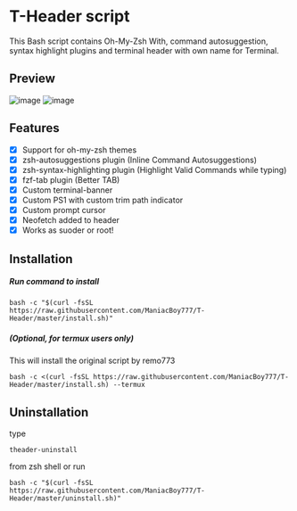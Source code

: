 # T-Header script
This Bash script contains Oh-My-Zsh With, command autosuggestion, syntax highlight plugins and terminal header with own name for Terminal. 
## Preview
![image](https://github.com/ManiacBoy777/T-Header/assets/29928632/c5c270b7-e13f-4f2d-9a6b-a43d982cacb8)
![image](https://github.com/ManiacBoy777/T-Header/assets/29928632/ffc1b07e-11b6-4561-b0c0-f738a472958c)

## Features

- [x] Support for oh-my-zsh themes
- [x] zsh-autosuggestions plugin
        (Inline Command Autosuggestions)
- [x] zsh-syntax-highlighting plugin
        (Highlight Valid Commands while typing)
- [x] fzf-tab plugin
        (Better TAB)
- [x] Custom terminal-banner
- [x] Custom PS1 with custom trim path indicator
- [x] Custom prompt cursor
- [x] Neofetch added to header
- [x] Works as suoder or root!

## Installation
##### Run command to install
```
bash -c "$(curl -fsSL https://raw.githubusercontent.com/ManiacBoy777/T-Header/master/install.sh)"
```
##### (Optional, for termux users only)
This will install the original script by remo773
```
bash -c <(curl -fsSL https://raw.githubusercontent.com/ManiacBoy777/T-Header/master/install.sh) --termux
```

## Uninstallation

type
```
theader-uninstall
```
from zsh shell or run 
```
bash -c "$(curl -fsSL https://raw.githubusercontent.com/ManiacBoy777/T-Header/master/uninstall.sh)"
```